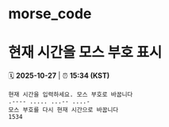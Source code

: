 # morse_code
# 현재 시간을 모스 부호 표시
<!-- MORSE_TIME_START -->
🗓️ **2025-10-27** | ⏰ **15:34 (KST)**

```
현재 시간을 입력하세요. 모스 부호로 바꿉니다
.---- ..... ...-- ....-
모스 부호를 다시 현재 시간으로 바꿉니다
1534
```
<!-- MORSE_TIME_END -->
